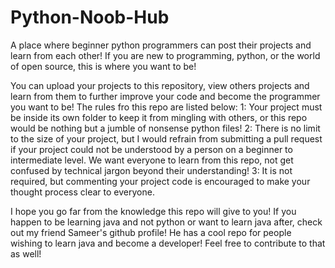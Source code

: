 # Python-Noob-Hub
A place where beginner python programmers can post their projects and learn from each other! If you are new to programming, python, or the world of open source, this is where you want to be!

You can upload your projects to this repository, view others projects and learn from them to further improve your code and become the programmer you want to be! The rules fro this repo are listed below:
1: Your project must be inside its own folder to keep it from mingling with others, or this repo would be nothing but a jumble of nonsense python files!
2: There is no limit to the size of your project, but I would refrain from submitting a pull request if your project could not be understood by a person on a beginner to intermediate level. We want everyone to learn from this repo, not get confused by technical jargon beyond their understanding!
3: It is not required, but commenting your project code is encouraged to make your thought process clear to everyone.

I hope you go far from the knowledge this repo will give to you!
If you happen to be learning java and not python or want to learn java after, check out my friend Sameer's github profile!
He has a cool repo for people wishing to learn java and become a developer! Feel free to contribute to that as well!
